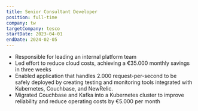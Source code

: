 ```yaml
---
title: Senior Consultant Developer
position: full-time
company: tw
targetCompany: tesco
startDate: 2023-04-01
endDate: 2024-02-05
---
```

- Responsible for leading an internal platform team
- Led effort to reduce cloud costs, achieving a €35.000 monthly savings in three weeks
- Enabled application that handles 2.000 request-per-second to be safely deployed by creating testing and monitoring tools integrated with Kubernetes, Couchbase, and NewRelic.
- Migrated Couchbase and Kafka into a Kubernetes cluster to improve reliability and reduce operating costs by €5.000 per month
